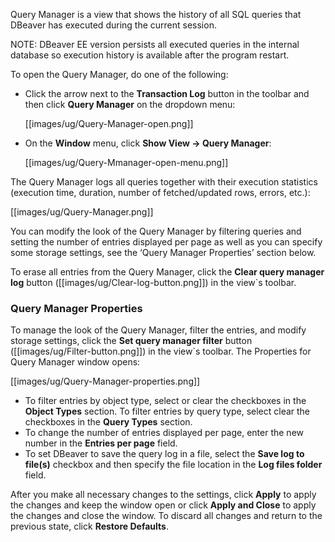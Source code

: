 Query Manager is a view that shows the history of all SQL queries that DBeaver has executed during the current session.

NOTE: DBeaver EE version persists all executed queries in the internal database so execution history is available after the program restart.

To open the Query Manager, do one of the following:
* Click the arrow next to the **Transaction Log** button in the toolbar and then click **Query Manager** on the dropdown menu:

  [[images/ug/Query-Manager-open.png]]  

* On the **Window** menu, click **Show View -> Query Manager**:

  [[images/ug/Query-Mmanager-open-menu.png]] 

The Query Manager logs all queries together with their execution statistics (execution time, duration, number of fetched/updated rows, errors, etc.):

[[images/ug/Query-Manager.png]]

You can modify the look of the Query Manager by filtering queries and setting the number of entries displayed per page as well as you can specify some storage settings, see the ‘Query Manager Properties’ section below.

To erase all entries from the Query Manager, click the **Clear query manager log** button ([[images/ug/Clear-log-button.png]]) in the view`s toolbar.

### Query Manager Properties
To manage the look of the Query Manager, filter the entries, and modify storage settings, click the **Set query manager filter** button ([[images/ug/Filter-button.png]]) in the view`s toolbar. The Properties for Query Manager window opens:

[[images/ug/Query-Manager-properties.png]]

* To filter entries by object type, select or clear the checkboxes in the **Object Types** section. To filter entries by query type, select clear the checkboxes in the **Query Types** section.
* To change the number of entries displayed per page, enter the new number in the **Entries per page** field.
* To set DBeaver to save the query log in a file, select the **Save log to file(s)** checkbox and then specify the file location in the **Log files folder** field.

After you make all necessary changes to the settings, click **Apply** to apply the changes and keep the window open or click **Apply and Close** to apply the changes and close the window. To discard all changes and return to the previous state, click **Restore Defaults**. 

